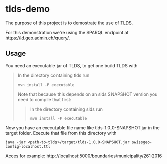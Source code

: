 # tlds-demo

The purpose of this project is to demostrate the use of [TLDS](https://github.com/linked-solutions/tlds).

For this demonstration we're using the SPARQL endpoint at https://ld.geo.admin.ch/query/.

## Usage



You need an executable jar of TLDS, to get one build TLDS with

>In the directory containing tlds run
> ```
> mvn install -P executable
> ```
>
> Note that because this depends on an slds SNAPSHOT version you need to compile that first:
>
>> In the directory containing slds run
>> ```
>> mvn install -P executable
>> ```

Now you have an executable file name like tlds-1.0.0-SNAPSHOT.jar in the target folder. Execute that file from this directory with

```
java -jar <path-to-tlds>/target/tlds-1.0.0-SNAPSHOT.jar swissgeo-config-localhost.ttl
```

Acces for example: http://localhost:5000/boundaries/municipality/261:2016

